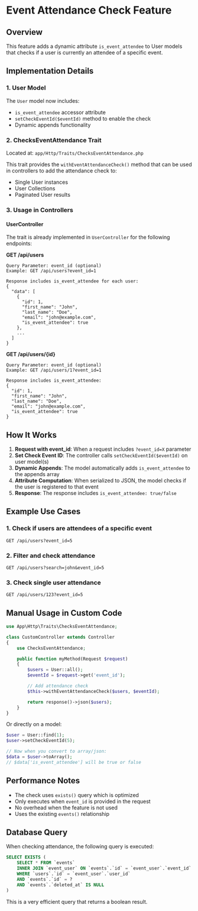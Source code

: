 # Event Attendance Check Feature

## Overview

This feature adds a dynamic attribute `is_event_attendee` to User models that checks if a user is currently an attendee of a specific event.

## Implementation Details

### 1. User Model

The `User` model now includes:

-   `is_event_attendee` accessor attribute
-   `setCheckEventId($eventId)` method to enable the check
-   Dynamic appends functionality

### 2. ChecksEventAttendance Trait

Located at: `app/Http/Traits/ChecksEventAttendance.php`

This trait provides the `withEventAttendanceCheck()` method that can be used in controllers to add the attendance check to:

-   Single User instances
-   User Collections
-   Paginated User results

### 3. Usage in Controllers

#### UserController

The trait is already implemented in `UserController` for the following endpoints:

**GET /api/users**

```
Query Parameter: event_id (optional)
Example: GET /api/users?event_id=1

Response includes is_event_attendee for each user:
{
  "data": [
    {
      "id": 1,
      "first_name": "John",
      "last_name": "Doe",
      "email": "john@example.com",
      "is_event_attendee": true
    },
    ...
  ]
}
```

**GET /api/users/{id}**

```
Query Parameter: event_id (optional)
Example: GET /api/users/1?event_id=1

Response includes is_event_attendee:
{
  "id": 1,
  "first_name": "John",
  "last_name": "Doe",
  "email": "john@example.com",
  "is_event_attendee": true
}
```

## How It Works

1. **Request with event_id**: When a request includes `?event_id=X` parameter
2. **Set Check Event ID**: The controller calls `setCheckEventId($eventId)` on user model(s)
3. **Dynamic Appends**: The model automatically adds `is_event_attendee` to the appends array
4. **Attribute Computation**: When serialized to JSON, the model checks if the user is registered to that event
5. **Response**: The response includes `is_event_attendee: true/false`

## Example Use Cases

### 1. Check if users are attendees of a specific event

```
GET /api/users?event_id=5
```

### 2. Filter and check attendance

```
GET /api/users?search=john&event_id=5
```

### 3. Check single user attendance

```
GET /api/users/123?event_id=5
```

## Manual Usage in Custom Code

```php
use App\Http\Traits\ChecksEventAttendance;

class CustomController extends Controller
{
    use ChecksEventAttendance;

    public function myMethod(Request $request)
    {
        $users = User::all();
        $eventId = $request->get('event_id');

        // Add attendance check
        $this->withEventAttendanceCheck($users, $eventId);

        return response()->json($users);
    }
}
```

Or directly on a model:

```php
$user = User::find(1);
$user->setCheckEventId(5);

// Now when you convert to array/json:
$data = $user->toArray();
// $data['is_event_attendee'] will be true or false
```

## Performance Notes

-   The check uses `exists()` query which is optimized
-   Only executes when `event_id` is provided in the request
-   No overhead when the feature is not used
-   Uses the existing `events()` relationship

## Database Query

When checking attendance, the following query is executed:

```sql
SELECT EXISTS (
    SELECT * FROM `events`
    INNER JOIN `event_user` ON `events`.`id` = `event_user`.`event_id`
    WHERE `users`.`id` = `event_user`.`user_id`
    AND `events`.`id` = ?
    AND `events`.`deleted_at` IS NULL
)
```

This is a very efficient query that returns a boolean result.
